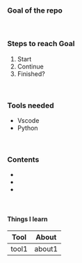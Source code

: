 
### Goal of the repo

<br>

### Steps to reach Goal
1. Start
2. Continue
3. Finished?
<br>

### Tools needed
- Vscode
- Python

<br>

### Contents
- [](.py)
- [](.html)
- []()

<br>

#### Things I learn

 Tool        | About                                                                                             |
 ----------- | ------------------------
tool1 | about1